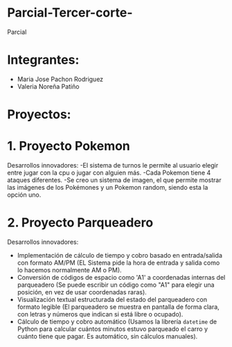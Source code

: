 # Parcial-Tercer-corte-
Parcial 

# Integrantes:
- Maria Jose Pachon Rodriguez 
- Valeria Noreña Patiño 

# Proyectos:

# 1. Proyecto Pokemon 
Desarrollos innovadores:
-El sistema de turnos le permite al usuario elegir entre jugar con la cpu o jugar con alguien más.
-Cada Pokemon tiene 4 ataques diferentes.
-Se creo un sistema de imagen, el que permite mostrar las imágenes de los Pokémones y un Pokemon random, siendo esta la opción uno.

# 2. Proyecto Parqueadero
Desarrollos innovadores:
- Implementación de cálculo de tiempo y cobro basado en entrada/salida con formato AM/PM (EL Sistema pide la hora de entrada y salida como lo hacemos normalmente AM o PM).
- Conversión de códigos de espacio como 'A1' a coordenadas internas del parqueadero (Se puede escribir un código como "A1" para elegir una posición, en vez de usar coordenadas raras).
- Visualización textual estructurada del estado del parqueadero con formato legible (El parqueadero se muestra en pantalla de forma clara, con letras y números que indican si está libre o ocupado).
- Cálculo de tiempo y cobro automático (Usamos la librería `datetime` de Python para calcular cuántos minutos estuvo parqueado el carro y cuánto tiene que pagar. Es automático, sin cálculos manuales).

